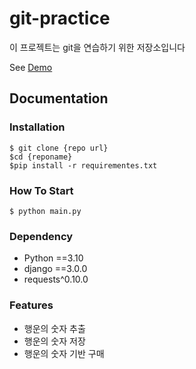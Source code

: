 # git-practice

이 프로젝트는 git을 연습하기 위한 저장소입니다

See [Demo](https://www.google.com/)

## Documentation

### Installation

```shell
$ git clone {repo url}
$cd {reponame}
$pip install -r requirementes.txt
```

### How To Start

```shell
$ python main.py
```

### Dependency

- Python ==3.10
- django ==3.0.0
- requests^0.10.0

### Features

- 행운의 숫자 추출
- 행운의 숫자 저장
- 행운의 숫자 기반 구매


